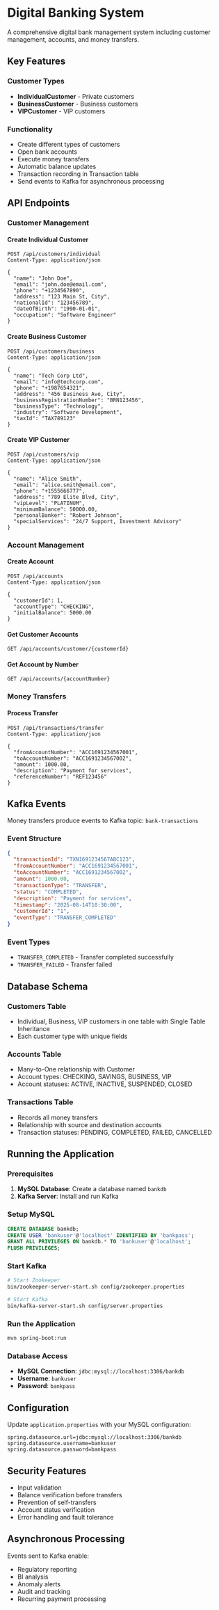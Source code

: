 # Digital Banking System

A comprehensive digital bank management system including customer management, accounts, and money transfers.

## Key Features

### Customer Types
- **IndividualCustomer** - Private customers
- **BusinessCustomer** - Business customers  
- **VIPCustomer** - VIP customers

### Functionality
- Create different types of customers
- Open bank accounts
- Execute money transfers
- Automatic balance updates
- Transaction recording in Transaction table
- Send events to Kafka for asynchronous processing

## API Endpoints

### Customer Management

#### Create Individual Customer
```http
POST /api/customers/individual
Content-Type: application/json

{
  "name": "John Doe",
  "email": "john.doe@email.com",
  "phone": "+1234567890",
  "address": "123 Main St, City",
  "nationalId": "123456789",
  "dateOfBirth": "1990-01-01",
  "occupation": "Software Engineer"
}
```

#### Create Business Customer
```http
POST /api/customers/business
Content-Type: application/json

{
  "name": "Tech Corp Ltd",
  "email": "info@techcorp.com",
  "phone": "+1987654321",
  "address": "456 Business Ave, City",
  "businessRegistrationNumber": "BRN123456",
  "businessType": "Technology",
  "industry": "Software Development",
  "taxId": "TAX789123"
}
```

#### Create VIP Customer
```http
POST /api/customers/vip
Content-Type: application/json

{
  "name": "Alice Smith",
  "email": "alice.smith@email.com",
  "phone": "+1555666777",
  "address": "789 Elite Blvd, City",
  "vipLevel": "PLATINUM",
  "minimumBalance": 50000.00,
  "personalBanker": "Robert Johnson",
  "specialServices": "24/7 Support, Investment Advisory"
}
```

### Account Management

#### Create Account
```http
POST /api/accounts
Content-Type: application/json

{
  "customerId": 1,
  "accountType": "CHECKING",
  "initialBalance": 5000.00
}
```

#### Get Customer Accounts
```http
GET /api/accounts/customer/{customerId}
```

#### Get Account by Number
```http
GET /api/accounts/{accountNumber}
```

### Money Transfers

#### Process Transfer
```http
POST /api/transactions/transfer
Content-Type: application/json

{
  "fromAccountNumber": "ACC1691234567001",
  "toAccountNumber": "ACC1691234567002",
  "amount": 1000.00,
  "description": "Payment for services",
  "referenceNumber": "REF123456"
}
```

## Kafka Events

Money transfers produce events to Kafka topic: `bank-transactions`

### Event Structure
```json
{
  "transactionId": "TXN1691234567ABC123",
  "fromAccountNumber": "ACC1691234567001",
  "toAccountNumber": "ACC1691234567002",
  "amount": 1000.00,
  "transactionType": "TRANSFER",
  "status": "COMPLETED",
  "description": "Payment for services",
  "timestamp": "2025-08-14T10:30:00",
  "customerId": "1",
  "eventType": "TRANSFER_COMPLETED"
}
```

### Event Types
- `TRANSFER_COMPLETED` - Transfer completed successfully
- `TRANSFER_FAILED` - Transfer failed

## Database Schema

### Customers Table
- Individual, Business, VIP customers in one table with Single Table Inheritance
- Each customer type with unique fields

### Accounts Table
- Many-to-One relationship with Customer
- Account types: CHECKING, SAVINGS, BUSINESS, VIP
- Account statuses: ACTIVE, INACTIVE, SUSPENDED, CLOSED

### Transactions Table
- Records all money transfers
- Relationship with source and destination accounts
- Transaction statuses: PENDING, COMPLETED, FAILED, CANCELLED

## Running the Application

### Prerequisites
1. **MySQL Database**: Create a database named `bankdb`
2. **Kafka Server**: Install and run Kafka

### Setup MySQL
```sql
CREATE DATABASE bankdb;
CREATE USER 'bankuser'@'localhost' IDENTIFIED BY 'bankpass';
GRANT ALL PRIVILEGES ON bankdb.* TO 'bankuser'@'localhost';
FLUSH PRIVILEGES;
```

### Start Kafka
```bash
# Start Zookeeper
bin/zookeeper-server-start.sh config/zookeeper.properties

# Start Kafka
bin/kafka-server-start.sh config/server.properties
```

### Run the Application
```bash
mvn spring-boot:run
```

### Database Access
- **MySQL Connection**: `jdbc:mysql://localhost:3306/bankdb`
- **Username**: `bankuser`
- **Password**: `bankpass`

## Configuration

Update `application.properties` with your MySQL configuration:
```properties
spring.datasource.url=jdbc:mysql://localhost:3306/bankdb
spring.datasource.username=bankuser
spring.datasource.password=bankpass
```

## Security Features

- Input validation
- Balance verification before transfers
- Prevention of self-transfers
- Account status verification
- Error handling and fault tolerance

## Asynchronous Processing

Events sent to Kafka enable:
- Regulatory reporting
- BI analysis
- Anomaly alerts
- Audit and tracking
- Recurring payment processing
